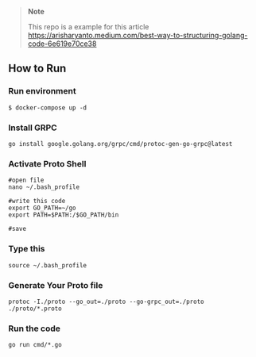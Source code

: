 > **Note**
>
> This repo is a example for this article https://arisharyanto.medium.com/best-way-to-structuring-golang-code-6e619e70ce38

## How to Run

### Run environment
```shel
$ docker-compose up -d
```

### Install GRPC
```shel
go install google.golang.org/grpc/cmd/protoc-gen-go-grpc@latest
```

### Activate Proto Shell
```shel
#open file
nano ~/.bash_profile

#write this code
export GO_PATH=~/go
export PATH=$PATH:/$GO_PATH/bin

#save
```

### Type this
```shel
source ~/.bash_profile
```

### Generate Your Proto file
```shel
protoc -I./proto --go_out=./proto --go-grpc_out=./proto ./proto/*.proto
```

### Run the code
```
go run cmd/*.go
```